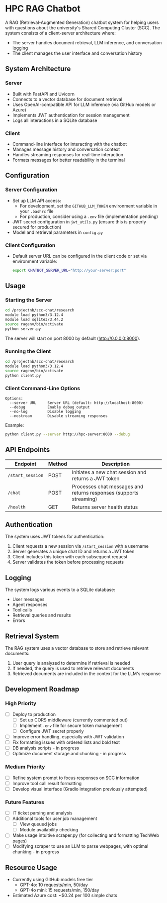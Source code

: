 # HPC RAG Chatbot

A RAG (Retrieval-Augmented Generation) chatbot system for helping users with questions about the university's Shared Computing Cluster (SCC). The system consists of a client-server architecture where:

- The server handles document retrieval, LLM inference, and conversation logging
- The client manages the user interface and conversation history

## System Architecture

### Server
- Built with FastAPI and Uvicorn
- Connects to a vector database for document retrieval
- Uses OpenAI-compatible API for LLM inference (via GitHub models or Azure)
- Implements JWT authentication for session management
- Logs all interactions in a SQLite database

### Client
- Command-line interface for interacting with the chatbot
- Manages message history and conversation context
- Handles streaming responses for real-time interaction
- Formats messages for better readability in the terminal


## Configuration

### Server Configuration
- Set up LLM API access:
  - For development, set the `GITHUB_LLM_TOKEN` environment variable in your `.bashrc` file
  - For production, consider using a `.env` file (implementation pending)
- JWT secret configuration in `jwt_utils.py` (ensure this is properly secured for production)
- Model and retrieval parameters in `config.py`

### Client Configuration
- Default server URL can be configured in the client code or set via environment variable:
  ```bash
  export CHATBOT_SERVER_URL="http://your-server:port"
  ```

## Usage

### Starting the Server
```bash
cd /projectnb/scc-chat/research
module load python3/3.12.4
module load sqlite3/3.44.2
source ragenv/bin/activate
python server.py
```

The server will start on port 8000 by default (http://0.0.0.0:8000).

### Running the Client
```bash
cd /projectnb/scc-chat/research
module load python3/3.12.4
source ragenv/bin/activate
python client.py
```

### Client Command-Line Options
```
Options:
  --server URL     Server URL (default: http://localhost:8000)
  --debug          Enable debug output
  --no-log         Disable logging
  --nostream       Disable streaming responses
```

Example:
```bash
python client.py --server http://hpc-server:8000 --debug
```

## API Endpoints

| Endpoint | Method | Description |
|----------|--------|-------------|
| `/start_session` | POST | Initiates a new chat session and returns a JWT token |
| `/chat` | POST | Processes chat messages and returns responses (supports streaming) |
| `/health` | GET | Returns server health status |

## Authentication

The system uses JWT tokens for authentication:
1. Client requests a new session via `/start_session` with a username
2. Server generates a unique chat ID and returns a JWT token
3. Client includes this token with each subsequent request
4. Server validates the token before processing requests

## Logging

The system logs various events to a SQLite database:
- User messages
- Agent responses
- Tool calls
- Retrieval queries and results
- Errors

## Retrieval System

The RAG system uses a vector database to store and retrieve relevant documents:
1. User query is analyzed to determine if retrieval is needed
2. If needed, the query is used to retrieve relevant documents
3. Retrieved documents are included in the context for the LLM's response

## Development Roadmap

### High Priority
- [ ] Deploy to production
  - [ ] Set up CORS middleware (currently commented out)
  - [ ] Implement `.env` file for secure token management
  - [ ] Configure JWT secret properly
- [ ] Improve error handling, especially with JWT validation
- [ ] Fix formatting issues with ordered lists and bold text
- [ ] DB analysis scripts - in progress
- [ ] Optimize document storage and chunking - in progress

### Medium Priority
- [ ] Refine system prompt to focus responses on SCC information
- [ ] Improve tool call result formatting
- [ ] Develop visual interface (Gradio integration previously attempted)

### Future Features
- [ ] IT ticket parsing and analysis
- [ ] Additional tools for user job management
  - [ ] View queued jobs
  - [ ] Module availability checking
- [ ] Make usage intuitive scraper.py (for collecting and formatting TechWeb pages)
- [ ] Modifying scraper to use an LLM to parse webpages, with optimal chunking - in progress

## Resource Usage

- Currently using GitHub models free tier
  - GPT-4o: 10 requests/min, 50/day
  - GPT-4o mini: 15 requests/min, 150/day
- Estimated Azure cost: ~$0.24 per 100 simple chats

